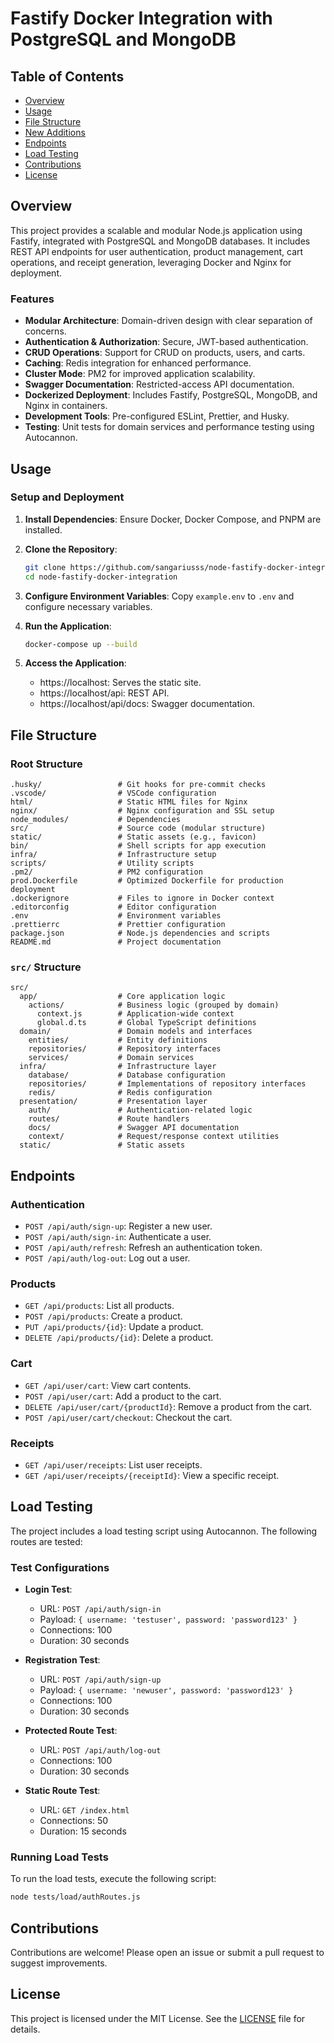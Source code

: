 # Fastify Docker Integration with PostgreSQL and MongoDB

## Table of Contents

- [Overview](#overview)
- [Usage](#usage)
- [File Structure](#file-structure)
- [New Additions](#new-additions)
- [Endpoints](#endpoints)
- [Load Testing](#load-testing)
- [Contributions](#contributions)
- [License](#license)

## Overview

This project provides a scalable and modular Node.js application using Fastify, integrated with PostgreSQL and MongoDB databases. It includes REST API endpoints for user authentication, product management, cart operations, and receipt generation, leveraging Docker and Nginx for deployment.

### Features

- **Modular Architecture**: Domain-driven design with clear separation of concerns.
- **Authentication & Authorization**: Secure, JWT-based authentication.
- **CRUD Operations**: Support for CRUD on products, users, and carts.
- **Caching**: Redis integration for enhanced performance.
- **Cluster Mode**: PM2 for improved application scalability.
- **Swagger Documentation**: Restricted-access API documentation.
- **Dockerized Deployment**: Includes Fastify, PostgreSQL, MongoDB, and Nginx in containers.
- **Development Tools**: Pre-configured ESLint, Prettier, and Husky.
- **Testing**: Unit tests for domain services and performance testing using Autocannon.

## Usage

### Setup and Deployment

1. **Install Dependencies**:
   Ensure Docker, Docker Compose, and PNPM are installed.

2. **Clone the Repository**:

   ```bash
   git clone https://github.com/sangariusss/node-fastify-docker-integration.git
   cd node-fastify-docker-integration
   ```

3. **Configure Environment Variables**: Copy `example.env` to `.env` and configure necessary variables.

4. **Run the Application**:

   ```bash
   docker-compose up --build
   ```

5. **Access the Application**:

   - https://localhost: Serves the static site.
   - https://localhost/api: REST API.
   - https://localhost/api/docs: Swagger documentation.

## File Structure

### Root Structure

```plaintext
.husky/                 # Git hooks for pre-commit checks
.vscode/                # VSCode configuration
html/                   # Static HTML files for Nginx
nginx/                  # Nginx configuration and SSL setup
node_modules/           # Dependencies
src/                    # Source code (modular structure)
static/                 # Static assets (e.g., favicon)
bin/                    # Shell scripts for app execution
infra/                  # Infrastructure setup
scripts/                # Utility scripts
.pm2/                   # PM2 configuration
prod.Dockerfile         # Optimized Dockerfile for production deployment
.dockerignore           # Files to ignore in Docker context
.editorconfig           # Editor configuration
.env                    # Environment variables
.prettierrc             # Prettier configuration
package.json            # Node.js dependencies and scripts
README.md               # Project documentation
```

### `src/` Structure

```plaintext
src/
  app/                  # Core application logic
    actions/            # Business logic (grouped by domain)
      context.js        # Application-wide context
      global.d.ts       # Global TypeScript definitions
  domain/               # Domain models and interfaces
    entities/           # Entity definitions
    repositories/       # Repository interfaces
    services/           # Domain services
  infra/                # Infrastructure layer
    database/           # Database configuration
    repositories/       # Implementations of repository interfaces
    redis/              # Redis configuration
  presentation/         # Presentation layer
    auth/               # Authentication-related logic
    routes/             # Route handlers
    docs/               # Swagger API documentation
    context/            # Request/response context utilities
  static/               # Static assets
```

## Endpoints

### Authentication

- `POST /api/auth/sign-up`: Register a new user.
- `POST /api/auth/sign-in`: Authenticate a user.
- `POST /api/auth/refresh`: Refresh an authentication token.
- `POST /api/auth/log-out`: Log out a user.

### Products

- `GET /api/products`: List all products.
- `POST /api/products`: Create a product.
- `PUT /api/products/{id}`: Update a product.
- `DELETE /api/products/{id}`: Delete a product.

### Cart

- `GET /api/user/cart`: View cart contents.
- `POST /api/user/cart`: Add a product to the cart.
- `DELETE /api/user/cart/{productId}`: Remove a product from the cart.
- `POST /api/user/cart/checkout`: Checkout the cart.

### Receipts

- `GET /api/user/receipts`: List user receipts.
- `GET /api/user/receipts/{receiptId}`: View a specific receipt.

## Load Testing

The project includes a load testing script using Autocannon. The following routes are tested:

### Test Configurations

- **Login Test**:

  - URL: `POST /api/auth/sign-in`
  - Payload: `{ username: 'testuser', password: 'password123' }`
  - Connections: 100
  - Duration: 30 seconds

- **Registration Test**:

  - URL: `POST /api/auth/sign-up`
  - Payload: `{ username: 'newuser', password: 'password123' }`
  - Connections: 100
  - Duration: 30 seconds

- **Protected Route Test**:

  - URL: `POST /api/auth/log-out`
  - Connections: 100
  - Duration: 30 seconds

- **Static Route Test**:
  - URL: `GET /index.html`
  - Connections: 50
  - Duration: 15 seconds

### Running Load Tests

To run the load tests, execute the following script:

```bash
node tests/load/authRoutes.js
```

## Contributions

Contributions are welcome! Please open an issue or submit a pull request to suggest improvements.

## License

This project is licensed under the MIT License. See the [LICENSE](LICENSE) file for details.
